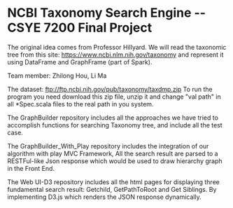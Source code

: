 # NCBI Taxonomy Search Engine -- CSYE 7200 Final Project

The original idea comes from Professor Hillyard. We will read the taxonomic tree from this site: https://www.ncbi.nlm.nih.gov/taxonomy and represent it using DataFrame and GraphFrame (part of Spark).

Team member: Zhilong Hou, Li Ma

The dataset: ftp://ftp.ncbi.nih.gov/pub/taxonomy/taxdmp.zip
To run the program you need download this zip file, unzip it and change "val path" in all *Spec.scala files to the real path in you system. 

The GraphBuilder repository includes all the approaches we have tried to accomplish functions for searching Taxonomy tree, and include all the test case.

The GraphBuilder_With_Play repository includes the integration of our algorithm with play MVC Framework,
All the search result are parsed to a RESTFul-like Json response which would be used to draw hierarchy graph in the Front End.

The Web UI-D3 repository includes all the html pages for displaying three fundamental search result: Getchild, GetPathToRoot and Get Siblings. By implementing D3.js which renders the JSON response dynamically.